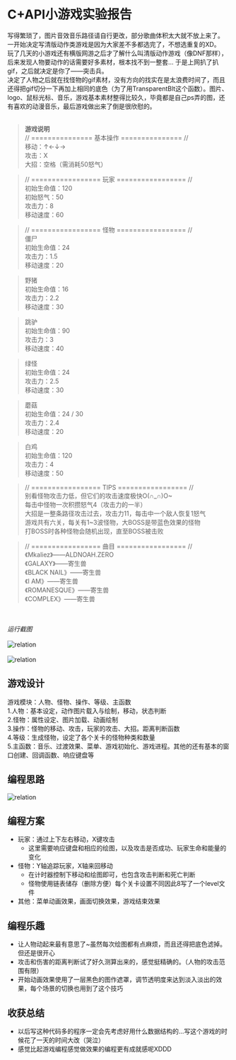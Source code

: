 # C+API小游戏实验报告
写得繁琐了，图片音效音乐路径请自行更改，部分歌曲体积太大就不放上来了。<br>
一开始决定写清版动作类游戏是因为大家差不多都选完了，不想选重复的XD。<br>
玩了几天的小游戏还有横版网游之后才了解什么叫清版动作游戏（像DNF那样），后来发现人物要动作的话需要好多素材，根本找不到一整套… 于是上网扒了扒gif，之后就决定是你了——突击兵。<br>
决定了人物之后就在找怪物的gif素材，没有方向的找实在是太浪费时间了，而且还得把gif切分一下再加上相同的底色（为了用TransparentBlt这个函数）。图片、logo、鼠标光标、音乐，游戏基本素材整得比较久，毕竟都是自己ps弄的图，还有喜欢的动漫音乐，最后游戏做出来了倒是很欣慰的。<br>
<br>
>**游戏说明**<br>
>// =============== 基本操作 =============== //<br>
>移动：↑←↓→<br>
>攻击：X<br>
>大招：空格（需消耗50怒气）<br>


>// ================= 玩家 ================= //<br>
>初始生命值：120<br>
>初始怒气：50<br>
>攻击力：8<br>
>移动速度：60<br>


>// ================= 怪物 ================= //<br>
>僵尸<br>
>初始生命值：24<br>
>攻击力：1.5<br>
>移动速度：20<br>

>野猪<br>
>初始生命值：16<br>
>攻击力：2.2<br>
>移动速度：30<br>

>跳驴<br>
>初始生命值：90<br>
>攻击力：3<br>
>移动速度：40<br>

>绿怪<br>
>初始生命值：24<br>
>攻击力：2.5<br>
>移动速度：30<br>

>蘑菇<br>
>初始生命值：24 / 30<br>
>攻击力：2.4<br>
>移动速度：20<br>

>白鸡<br>
>初始生命值：120<br>
>攻击力：4<br>
>移动速度：50<br>


>// ================= TIPS ================= //<br>
>别看怪物攻击力低，但它们的攻击速度极快O(∩_∩)O~<br>
>每击中怪物一次积攒怒气4（攻击力的一半）<br>
>大招是一整条路径攻击过去，攻击力11，每击中一个敌人恢复1怒气<br>
>游戏共有六关，每关有1~3波怪物，大BOSS是带蓝色效果的怪物<br>
>打BOSS时各种怪物会随机出现，直至BOSS被击败<br>


>// ================= 曲目 ================= //<br>
>《Mkaliez》——ALDNOAH.ZERO<br>
>《GALAXY》——寄生兽<br>
>《BLACK NAIL》——寄生兽<br>
>《I AM》——寄生兽<br>
>《ROMANESQUE》——寄生兽<br>
>《COMPLEX》——寄生兽<br>
>
<br><br>*运行截图*<br><br>
![relation](https://github.com/jckling/C-Game/blob/master/Report%20Images/1.png)
<br><br>
![relation](https://github.com/jckling/C-Game/blob/master/Report%20Images/2.png)  


## 游戏设计
游戏模块：人物、怪物、操作、等级、主函数<br>
1.人物：基本设定，动作图片载入与绘制，移动，状态判断<br>
2.怪物：属性设定、图片加载、动画绘制<br>
3.操作：怪物的移动、攻击，玩家的攻击、大招。距离判断函数<br>
4.等级：生成怪物，设定了各个关卡的怪物种类和数量<br>
5.主函数：音乐、过渡效果、菜单、游戏初始化、游戏进程。其他的还有基本的窗口创建、回调函数、响应键盘等<br>
	

## 编程思路
![relation](https://github.com/jckling/C-Game/blob/master/Report%20Images/20170726.png)  


## 编程方案
* 玩家：通过上下左右移动，X键攻击
	* 这里需要响应键盘和相应的绘图，以及攻击是否成功、玩家生命和能量的变化
* 怪物：Y轴追踪玩家，X轴来回移动
	* 在计时器控制下移动和绘图即可，也包含攻击判断和死亡判断
	* 怪物使用链表储存（删除方便）每个关卡设置不同因此8写了一个level文件
* 其他：菜单动画效果，画面切换效果，游戏结束效果


## 编程乐趣
* 让人物动起来最有意思了~虽然每次绘图都有点麻烦，而且还得把底色滤掉。但还是很开心
* 攻击和伤害的距离判断试了好久测算出来的，感觉挺精确的。（人物的攻击范围有限）
* 开始动画效果使用了一层黑色的图作遮罩，调节透明度来达到淡入淡出的效果，每个场景的切换也用到了这个技巧


## 收获总结
* 以后写这种代码多的程序一定会先考虑好用什么数据结构的…写这个游戏的时候花了一天的时间大改（哭泣）<br>
* 感觉比起游戏编程感觉做效果的编程更有成就感呢XDDD
